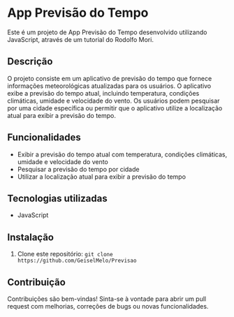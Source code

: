 # App Previsão do Tempo

Este é um projeto de App Previsão do Tempo desenvolvido utilizando JavaScript, através de um tutorial do Rodolfo Mori.

## Descrição

O projeto consiste em um aplicativo de previsão do tempo que fornece informações meteorológicas atualizadas para os usuários. O aplicativo exibe a previsão do tempo atual, incluindo temperatura, condições climáticas, umidade e velocidade do vento. Os usuários podem pesquisar por uma cidade específica ou permitir que o aplicativo utilize a localização atual para exibir a previsão do tempo.

## Funcionalidades

- Exibir a previsão do tempo atual com temperatura, condições climáticas, umidade e velocidade do vento
- Pesquisar a previsão do tempo por cidade
- Utilizar a localização atual para exibir a previsão do tempo

## Tecnologias utilizadas

- JavaScript

## Instalação

1. Clone este repositório: `git clone https://github.com/GeiselMelo/Previsao`


## Contribuição

Contribuições são bem-vindas! Sinta-se à vontade para abrir um pull request com melhorias, correções de bugs ou novas funcionalidades.
